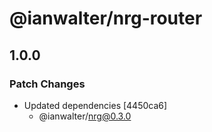 # @ianwalter/nrg-router

## 1.0.0
### Patch Changes

- Updated dependencies [4450ca6]
  - @ianwalter/nrg@0.3.0
